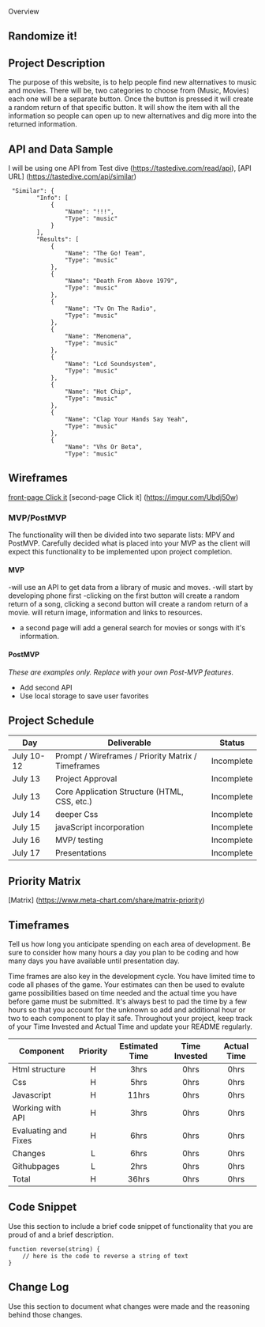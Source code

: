 Overview

## Randomize it!



## Project Description

The purpose of this website, is to help people find new alternatives to music and movies. There will be, two categories to choose from (Music, Movies) each one will be a separate button. Once the button is pressed it will create a random return of that specific button. It will show the item with all the information so people can open up to new alternatives and dig more into the returned information. 

## API and Data Sample

I will be using one API from Test dive (https://tastedive.com/read/api), [API URL] (https://tastedive.com/api/similar)
```
 "Similar": {
        "Info": [
            {
                "Name": "!!!",
                "Type": "music"
            }
        ],
        "Results": [
            {
                "Name": "The Go! Team",
                "Type": "music"
            },
            {
                "Name": "Death From Above 1979",
                "Type": "music"
            },
            {
                "Name": "Tv On The Radio",
                "Type": "music"
            },
            {
                "Name": "Menomena",
                "Type": "music"
            },
            {
                "Name": "Lcd Soundsystem",
                "Type": "music"
            },
            {
                "Name": "Hot Chip",
                "Type": "music"
            },
            {
                "Name": "Clap Your Hands Say Yeah",
                "Type": "music"
            },
            {
                "Name": "Vhs Or Beta",
                "Type": "music"
```

## Wireframes

[front-page Click it](https://imgur.com/a/fvklYdZ)
[second-page Click it] (https://imgur.com/Ubdj50w)

### MVP/PostMVP

The functionality will then be divided into two separate lists: MPV and PostMVP.  Carefully decided what is placed into your MVP as the client will expect this functionality to be implemented upon project completion.  

#### MVP 
-will use an API to get data from a library of music and moves.
-will start by developing phone first
-clicking on the first button will create a random return of a song, clicking a second button will create a random return of a movie. will return image, information and links to resources. 
- a second page will add a general search for movies or songs with it's information.


#### PostMVP  
*These are examples only. Replace with your own Post-MVP features.*

- Add second API
- Use local storage to save user favorites

## Project Schedule


|  Day | Deliverable | Status
|---|---| ---|
|July 10-12| Prompt / Wireframes / Priority Matrix / Timeframes | Incomplete
|July 13| Project Approval | Incomplete
|July 13| Core Application Structure (HTML, CSS, etc.) | Incomplete
|July 14| deeper Css| Incomplete
|July 15| javaScript incorporation  | Incomplete
|July 16| MVP/ testing | Incomplete
|July 17| Presentations | Incomplete

## Priority Matrix

[Matrix] (https://www.meta-chart.com/share/matrix-priority)

## Timeframes

Tell us how long you anticipate spending on each area of development. Be sure to consider how many hours a day you plan to be coding and how many days you have available until presentation day.

Time frames are also key in the development cycle.  You have limited time to code all phases of the game.  Your estimates can then be used to evalute game possibilities based on time needed and the actual time you have before game must be submitted. It's always best to pad the time by a few hours so that you account for the unknown so add and additional hour or two to each component to play it safe. Throughout your project, keep track of your Time Invested and Actual Time and update your README regularly.

| Component | Priority | Estimated Time | Time Invested | Actual Time |
| --- | :---: |  :---: | :---: | :---: |
| Html structure | H | 3hrs| 0hrs | 0hrs |
| Css | H | 5hrs| 0hrs | 0hrs |
| Javascript | H | 11hrs| 0hrs | 0hrs |
| Working with API | H | 3hrs| 0hrs | 0hrs |
| Evaluating and Fixes| H | 6hrs| 0hrs | 0hrs |
| Changes| L | 6hrs| 0hrs | 0hrs |
| Githubpages| L | 2hrs| 0hrs | 0hrs |
| Total | H | 36hrs| 0hrs | 0hrs |

## Code Snippet

Use this section to include a brief code snippet of functionality that you are proud of and a brief description.  

```
function reverse(string) {
	// here is the code to reverse a string of text
}
```

## Change Log
 Use this section to document what changes were made and the reasoning behind those changes.
